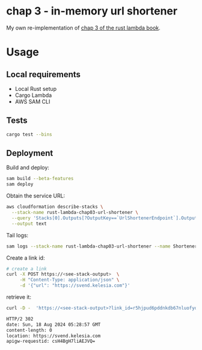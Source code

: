 # chap 3 - in-memory url shortener

My own re-implementation of [chap 3 of the rust lambda book](https://github.com/rust-lambda/code-samples/tree/main/chapter-03).

# Usage

## Local requirements

- Local Rust setup
- Cargo Lambda
- AWS SAM CLI

## Tests

```sh
cargo test --bins
```

## Deployment

Build and deploy:

```sh
sam build --beta-features
sam deploy
```

Obtain the service URL:

```sh
aws cloudformation describe-stacks \
  --stack-name rust-lambda-chap03-url-shortener \
  --query 'Stacks[0].Outputs[?OutputKey==`UrlShortenerEndpoint`].OutputValue' \
  --output text
```

Tail logs:

```sh
sam logs --stack-name rust-lambda-chap03-url-shortener --name ShortenerFunction --tail
```

Create a link id:

```sh
# create a link
curl -X POST https://<see-stack-output>  \
     -H "Content-Type: application/json" \
     -d '{"url": "https://svend.kelesia.com"}'
```

retrieve it:

```sh
curl -D -  'https://<see-stack-output>?link_id=r5hjpud6pddnkdb67nluofyd'

HTTP/2 302
date: Sun, 18 Aug 2024 05:28:57 GMT
content-length: 0
location: https://svend.kelesia.com
apigw-requestid: csH4BgH7liAEJVQ=
```
